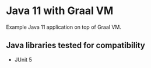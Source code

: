 # Java 11 with Graal VM

Example Java 11 application on top of Graal VM.

## Java libraries tested for compatibility
* JUnit 5
